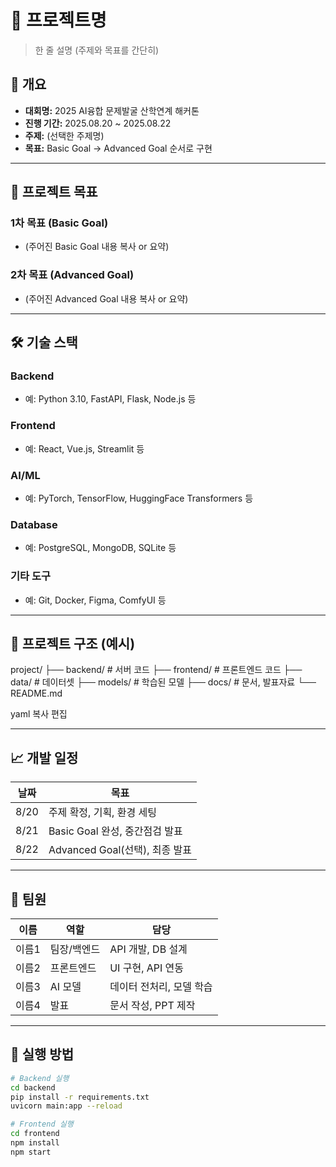 # 📌 프로젝트명
> 한 줄 설명 (주제와 목표를 간단히)

## 📖 개요
- **대회명:** 2025 AI융합 문제발굴 산학연계 해커톤
- **진행 기간:** 2025.08.20 ~ 2025.08.22
- **주제:** (선택한 주제명)
- **목표:** Basic Goal → Advanced Goal 순서로 구현

---

## 🎯 프로젝트 목표
### 1차 목표 (Basic Goal)
- (주어진 Basic Goal 내용 복사 or 요약)

### 2차 목표 (Advanced Goal)
- (주어진 Advanced Goal 내용 복사 or 요약)

---

## 🛠 기술 스택
### Backend
- 예: Python 3.10, FastAPI, Flask, Node.js 등

### Frontend
- 예: React, Vue.js, Streamlit 등

### AI/ML
- 예: PyTorch, TensorFlow, HuggingFace Transformers 등

### Database
- 예: PostgreSQL, MongoDB, SQLite 등

### 기타 도구
- 예: Git, Docker, Figma, ComfyUI 등

---

## 📂 프로젝트 구조 (예시)
project/
├── backend/ # 서버 코드
├── frontend/ # 프론트엔드 코드
├── data/ # 데이터셋
├── models/ # 학습된 모델
├── docs/ # 문서, 발표자료
└── README.md

yaml
복사
편집

---

## 📈 개발 일정
| 날짜 | 목표 |
|------|------|
| 8/20 | 주제 확정, 기획, 환경 세팅 |
| 8/21 | Basic Goal 완성, 중간점검 발표 |
| 8/22 | Advanced Goal(선택), 최종 발표 |

---

## 👥 팀원
| 이름 | 역할 | 담당 |
|------|------|------|
| 이름1 | 팀장/백엔드 | API 개발, DB 설계 |
| 이름2 | 프론트엔드 | UI 구현, API 연동 |
| 이름3 | AI 모델 | 데이터 전처리, 모델 학습 |
| 이름4 | 발표 | 문서 작성, PPT 제작 |

---

## 🚀 실행 방법
```bash
# Backend 실행
cd backend
pip install -r requirements.txt
uvicorn main:app --reload

# Frontend 실행
cd frontend
npm install
npm start
